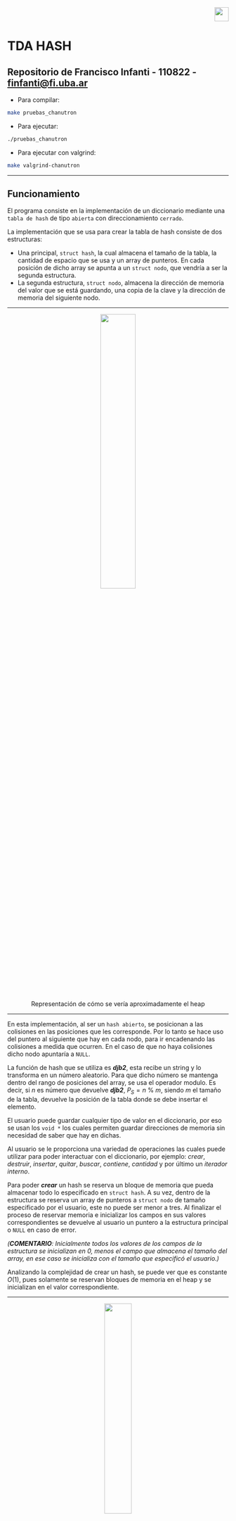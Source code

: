 <div align="right">
<img width="32px" src="img/algo2.svg">
</div>

# TDA HASH

## Repositorio de Francisco Infanti - 110822 - finfanti@fi.uba.ar

- Para compilar:

```bash
make pruebas_chanutron 
```

- Para ejecutar:

```bash
./pruebas_chanutron 
```

- Para ejecutar con valgrind:
```bash
make valgrind-chanutron
```
---
##  Funcionamiento
El programa consiste en la implementación de un diccionario mediante una `tabla de hash` de tipo `abierta` con direccionamiento `cerrado`.

La implementación que se usa para crear la tabla de hash consiste de dos estructuras:
- Una principal, `struct hash`, la cual almacena el tamaño de la tabla, la cantidad de espacio que se usa y un array de punteros. En cada posición de dicho array se apunta a un `struct nodo`, que vendría a ser la segunda estructura.
- La segunda estructura, `struct nodo`, almacena la dirección de memoria del valor que se está guardando, una copia de la clave y la dirección de memoria del siguiente nodo.

---
<div align="center">
<img width="40%" src="img/estructura_hash.svg">
<div>Representación de cómo se vería aproximadamente el heap</div>
</div>

---
En esta implementación, al ser un `hash abierto`, se posicionan a las colisiones en las posiciones que les corresponde. Por lo tanto se hace uso del puntero al siguiente que hay en cada nodo, para ir encadenando las colisiones a medida que ocurren. En el caso de que no haya colisiones dicho nodo apuntaría a `NULL`.

La función de hash que se utiliza es ***djb2***, esta recibe un string y lo transforma en un número aleatorio. Para que dicho número se mantenga dentro del rango de posiciones del array, se usa el operador modulo. Es decir, si $n$ es número que devuelve ***djb2***, $P_S = n$ % $m$, siendo $m$ el tamaño de la tabla, devuelve la posición de la tabla donde se debe insertar el elemento.

El usuario puede guardar cualquier tipo de valor en el diccionario, por eso se usan los `void *` los cuales permiten guardar direcciones de memoria sin necesidad de saber que hay en dichas.

Al usuario se le proporciona una variedad de operaciones las cuales puede utilizar para poder interactuar con el diccionario, por ejemplo: *crear*, *destruir*, *insertar*, *quitar*, *buscar*, *contiene*, *cantidad* y por último un *iterador interno*.

Para poder ***crear*** un hash se reserva un bloque de memoria que pueda almacenar todo lo especificado en `struct hash`. A su vez, dentro de la estructura se reserva un array de punteros a `struct nodo` de tamaño especificado por el usuario, este no puede ser menor a tres. Al finalizar el proceso de reservar memoria e inicializar los campos en sus valores correspondientes se devuelve al usuario un puntero a la estructura principal o `NULL` en caso de error.

*(***COMENTARIO***: Inicialmente todos los valores de los campos de la estructura se inicializan en $0$, menos el campo que almacena el tamaño del array, en ese caso se inicializa con el tamaño que especificó el usuario.)*

Analizando la complejidad de crear un hash, se puede ver que es constante $O(1)$, pues solamente se reservan bloques de memoria en el heap y se inicializan en el valor correspondiente.

---
<div align="center">
<img width="35%" src="img/hash_crear.svg">
<div>Representación de cómo se vería el heap luego de haber sido creado</div>
</div>

---
Una vez creado el hash, se debe destruirlo cuando se termine de usarlo. Para realizar dicha operación se proporcionan dos funciones, ambas liberan la memoria que ocupa el hash, pero con la diferencia de que una aplica una función destructora a cada elemento y la otra no. La forma más sencilla de destruir el hash, es recorrer el array y liberar la memoria de cada nodo que se encuentra en la posición $x$. Una vez se termina de recorrer, se libera el array y por último la estructura principal.

Veamos que la complejidad de destruir un hash siempre va a ser $O(n)$, pues si se almacenan $n$ elementos, se debe liberar la memoria de cada uno de ellos, por lo tanto recorremos $n$ elementos.

---
<div align="center">
<img width="70%" src="img/hash_destruir.svg">
<div>Representación de cómo sería el proceso de ir liberando la memoria de cada parte de la estructura</div>
</div>

---
Para utilizar la función de insertar, el usuario debe proporcionar el hash, una clave, el valor que desea guardar y, si quiere, un doble puntero a `void`. En esta implementación si la clave ya existe, lo que se hace es actualizar el valor del nodo que contenga dicha clave por el nuevo valor pasado. Si el usuario proporcionó el doble puntero a `void`, se le devuelve a través de este el valor anterior que tenía el nodo, ahora si no se intercambio nada se le devolverá `NULL`.

Entonces para insertar un nuevo valor se hashea la clave usando la función ***djb2*** a una posición válida del array. Una vez se tiene dicha posición se debe verificar que en esta posición no exista un nodo con esa clave, por lo tanto se recorre todas las colisiones que hay en esa posición (si es que las hay) y se verifica si alguna clave coincide con la recibida. En el caso de que ya exista, como dije antes, se actualiza el valor. Ahora en caso de no existir, se crea un nuevo nodo con una copia de la clave y un valor, y se lo encadena en el primer lugar.

Veamos que la complejidad de insertar un elemento en una tabla de hash es $O(n)$, pues en el peor de los casos se recorre las $n$ colisiones de la $m$ posición del array para determinar que la clave no existe.

---
<div align="center">
<img width="60%" src="img/hash_insertar.svg">
<div>Representación de cómo se vería insertar un nuevo elemento que no colisione (es muy similar cuando colisiona) y como se vería si se tendria que actualizar el valor</div>
</div>

---
Por último se calcula el *factor de carga* de la tabla. Dicho valor se calcula como $F_C = \frac{capacidad}{tamaño}$, si $F_C \ge 0.7$, entonces se hace un ***rehash***. En esta implementación hacer un ***rehash*** consiste en agrandar el tamaño del array al doble. Es decir, si el tamaño original era $4$, ahora pasa a ser $8$.

Para hacer esta operación se crea un puntero auxiliar que apunte a la antigua tabla de $n$ posiciones, y se reserva con el puntero del hash un nuevo bloque de memoria de tamaño $2n$. Luego recorriendo la antigua tabla de hash se acomodan los nodos en la nueva tabla, calculando a cada uno de ellos su nueva posición. Finalmente se libera la memoria de la tabla antigua.

La complejidad que tiene el ***rehash*** va a ser $O(n)$, pues se debe recorrer los $n$ elementos de la antigua tabla e ir acomodandolos en la nueva.

---
<div align="center">
<img width="60%" src="img/rehash.svg">
<div>Representación de como se veria resumidamente la operación de rehash</div>
</div>

---
Para utilizar la función de eliminar, el usuario debe proporcionar la tabla de hash y la clave del elemento que se desea eliminar. Una vez finalizado el proceso se devuelve el elemento eliminado o `NULL` si no existía o en caso de error,

Para eliminar un elemento se hace hashea la clave a una posición válida del array y pueden ocurrir tres casos:
- Se verifica si existen nodos en dicha posición.
 - En caso de que no, se devuelve `NULL`, pues eso significa que el elemento no existe.
 - Si existe y además está en la primera posición de las colisiones. Entonces se hace que el puntero del array apunte al siguiente de eliminar y se elimina el elemento liberando memoria.
 - Si existe, pero no está en la primera posición, entonces se recorre las colisiones hasta encontrar el nodo anterior al elemento que queremos eliminar o hasta que no haya más nodos. Si ocurre el primer caso, entonces se hace que el anterior apunte al siguiente de eliminar y luego se elimina el elemento. Ahora, si ocurre el segundo caso, se devuelve `NULL`, pues eso significa que no existe el elemento.

Veamos que la complejidad de eliminar un elemento en un hash es $O(n)$, pues en el peor de los casos, cuando se hashea la clave, se obtiene una posición con $n$ colisiones y hay que recorrer todas para determinar que el nodo no existe.

---
<div align="center">
<img width="40%" src="img/hash_quitar.svg">
<div>Representación de cómo se vería el proceso de quitar un elemento del hash</div>
</div>

---
Para poder buscar un elemento o saber si existe un elemento con una clave en la tabla de hash, el usuario debe proporcionar la tabla y la clave del elemento que desea buscar. La diferencia entre buscar un elemento o saber si existe esa clave es que uno devuelve un puntero al elemento, si existe, y el otro devuelve true o false, dependiendo de si existe o no.

El proceso que se hace es muy similar, la única diferencia es lo que devuelven. Se hashea la clave dada y se recorren todas las colisiones que haya en esa posición del array. Buscando el nodo que tenga la clave que coincida con la que se pasa por parámetro. En caso de no existir se devuelve `NULL` o false, dependiendo de qué función se esté utilizando.

Veamos que la complejidad de buscar un elemento en una tabla de hash, en el caso promedio es $O(1)$, pues al hashear se obtiene una posición donde se encuentra directamente el elemento buscado. Es cierto que en el peor caso es $O(n)$, pues se deben recorrer $n$ colisiones, pero eso depende de que tan buena sea la función de hash y el uso o no de un ***rehash***.

---
<div align="center">
<img width="40%" src="img/hash_buscar.svg">
<div>Por ejemplo, busco el valor con la clave 0x74b1d29a, si la hasheo con djb2 me da la posicion 2, entonces uso el puntero en la posicion 2 del array para ir a donde esta apuntando y vemos que existe el elemento</div>
<div>Podria haber tomado la clave 0xd70dd2ee y vemos que nos da la posicion 4, pero como ahi no hay nada, entonces no existe</div>
</div>

---
Para determinar la cantidad de elementos que hay en la tabla de hash se puede usar una función que devuelve un valor al cual se tiene una referencia directa desde la estructura `struct hash`. Por lo tanto es por eso que esta operación tiene complejidad constante $O(1)$.

El iterador interno le permite al usuario recorrer los elementos que él quiera, este funciona pasándole la tabla de hash, una función de tipo bool y un auxiliar, si se quiere. La función se le aplica a cada elemento del hash hasta que devuelva false. Finalmente se devuelve la cantidad de elementos a los cuales se les aplica la función. La complejidad de esto es $O(n)$, pues en el peor de los casos se recorren los $n$ elementos de la tabla.

## Respuestas a las preguntas teóricas
Un diccionario es una coleccion de pares, un par esta conformado por dos partes: 
- El `valor:` es lo que se quiere almacenar en el diccionario.
- La `clave:` esta debe ser unica, pues se va a utilizar como un indice para acceder a un dato. 

El motivo de por el cual usamos diccionarios es porque estos mejoran el tiempo de acceso a un elemento. Es decir, veamos en el caso de las **lista**, el acceso a un dato tiene una complejidad lineal $O(n)$. En el caso de los **ABB** (suponiendo que esta balanceado), la complejidad seria $O(log(n))$. Pero en el caso de los diccionarios, se busca optimizar esta operacion a tal punto de que la complejidad, en el caso promedio, sea $O(1)$. Entonces buscar un elemento en un dicionaros con $n$ elementos seria algo casi instantaneo.
 
### Tablas de Hash

Una posible forma de implementar los diccionarios es con ***Tablas de Hash***. Esta, como lo dice el nombre, es una estructura que tiene una forma de una tabla, donde en cada posicion de la tabla almacena un par. 

Yo para poder acceder a un elemento de la tabla voy a necesitar la `clave` que esta asociada a este elemento. Teniendo mi `clave` voy a tener que aplicarle una `funcion de hash`.
- Una `funcion de hash` es una funcion la cual transforma claves en un numero asociado. Una funcion de hash no puede depender de algo relacionado a la tabla de hash. En nuestro caso, la funciones que vamos a usar van a transformar un string a un numero, dicho lo dividiremos por el tamaño de la tabla y usaremos el resto como posicion en la tabla.

Una vez tengamos la posicion asociada a la clave, debemos verificar si en esa posicion esta el elemento que buscamos. Si el elemento existe, entonces debe estar en esa posicion. Si eso no ocurre, entonces hicimos algo mal. 

---
<div align="center">
<img width="45%" src="img/tabla_de_hash.svg">
<div>A cada clave se le asocia una posicion donde podemos encontrar tanto el valor como la clave</div>
</div>

---
El problema que ocurre es que yo puedo tener $n$ claves y $m$ posiciones en tabla. Ahora $n$ es un valor que no esta acotado, puede tomar valores desde $0$ hasta el infinito. Pero $m$ si es un valor acotado, este depende de la cantidad de espacio que tiene nuestra tabla de hash. Entonces lo que va a ocurrir, sea cual sea la funcion de hash, es que para $x$ valores de $n$ van a coincidir las posiciones en la tabla de hash. A esto se lo llaman ***Colisiones*** y dependiendo de como las resolvamos vamos a estar utilizando un tipo de hash diferente.

---
<div align="center">
<img width="45%" src="img/colisiones.svg">
</div>

---
- ### Hash Cerrado
  Se dice que cuando un hash es cerrado, este tiene un `direccionamiento abierto`.

  Que un hash sea cerrado significa que los pares deben guardarse dentro de la misma estructura que la tabla. Entonces podriamos pensar que cada posicion de la tabla va a almacenar un `valor` y una `clave`, es decir, un par.

  ---
  <div align="center">
  <img width="45%" src="img/hash_cerrado.svg">
  <div>Representacion de un hash cerrado</div>
  </div>

  ---
  En este tipo de hash para poder manejar las `colisiones` existen tres formas diferentes:
  - `Probing Lineal:` en este caso lo que haremos es insertar la colision en la proxima posicion vacia de la tabla. Es decir, nosotros vamos a hashear la clave y veremos que en la posicion obtenida ya hay un par. Entonces iremos avanzando por las posiciones de la tabla hasta encontrar una posicion libre e insertar el nuevo par.
  - `Probing Cuadratico:` en este caso usaremos la operacion (intentos fallidos)² para poder insertar. 
        
    - Por ejemplo si nuestra funcion de hash es $hash(clave)$ % $tamanio$, si encontramos una colision la primera vez haremos $hash(clave) +1²$ % $tamanio$, la segunda $hash(clave) +2²$ % $tamanio$ y la n-enesima $hash(clave) +n²$ % $tamanio$ 

  - `Hash Doble:` en este caso, como lo dice el nombre, aplicaremos otro hash diferente hasta encontrar un lugar libre en la tabla.

  Se dice que esta hash tiene un `direccionamiento abierto`, porque cuando insertamos un elemento lo estamos insertando en una posicion incorrecta.

  ---
  <div align="center">
  <img width="100%" src="img/probing_lineal.svg">
  <div>Como se resolveria una colision con Probing Lineal</div>
  </div>

  ---  
- ### Hash Abierto
  Se dice que cuando un hash es abierto, este tiene un `direccionamiento cerrado`.

  Se dice que es un hash abierto, porque almacenaremos los pares fuera de la estructura de la tabla, es decir, en cada posicion de la tabla habra un puntero a una estructura donde se encontraran los pares, esta estructura pueden ser **nodos**, **listas**, etc...

  ---
  <div align="center">
  <img width="40%" src="img/hash_abierto.png">
  <div>Representacion de un hash abierto, implementado con "nodos"</div>
  </div>

  ---
  Para trabajar con las colisiones lo que haremos es encadenar las colisiones en la estructura. Veamos que no hay problemas, pues si usamos una lista, podemos tener $n$ elementos en esa lista. Entonces nosotros hasheamos la clave, obtenemos la posicion y accedemos a la estructura donde debemos buscar el elemento recorriendola.

  Se dice que es un `direccionamiento cerrado`, porque las colisiones las estamos mandando a la posicion que les corresponde, solamente que las insertamos en una estructura a parte.

Ahora es logico pensar que al usar cualquier tipo de hash, la complejidad de busqueda no seria $O(1)$, pues en el peor caso del abierto (si usamos `probing lineal`) debemos recorrer $n$ elementos de la tabla hasta volver a la posicion donde estabamos y determinar que la clave no existe. Y en el peor caso del cerrado debemos recorrer la estructura que estemos usando y esta puede tambien tener $n$ elementos. Ahora la realidad es que en el caso promedio, la complejidad es $O(1)$ y ademas las colisiones van a depender de que tan buena sea la funcion de hash que estamos utilizando. Ademas para poder mejorar esto, lo que hacemos es llevar la cuenta de un `factor de carga` y que cuando este factor supera cierto valor auementamos el tamaño de nuestra tabla al doble, triple o lo que sea. A esta operacion se la llama ***rehashear*** y lo que hacemos es crear una nueva estructura y hashear cada clave, con la misma funcion que usamos antes, para volver a insertar todos los elementos. Como el rango de posiciones de la tabla aumento, entonces aumenta la posibilidad de que las claves no colisionen.